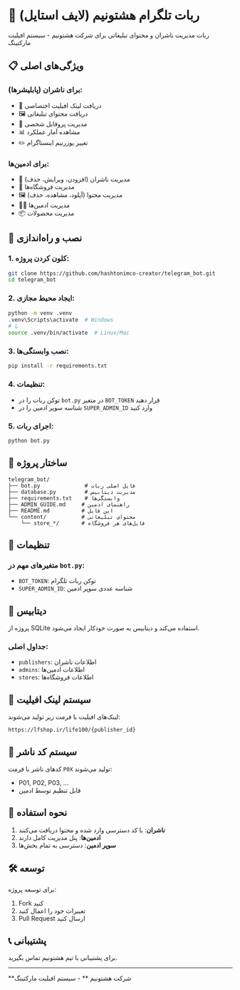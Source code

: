 # 🤖 ربات تلگرام هشتونیم (لایف استایل)

ربات مدیریت ناشران و محتوای تبلیغاتی برای شرکت هشتونیم - سیستم افیلیت مارکتینگ

## 📋 ویژگی‌های اصلی

### برای ناشران (پابلیشرها):
- 🔗 دریافت لینک افیلیت اختصاصی
- 🖼️ دریافت محتوای تبلیغاتی
- 👤 مدیریت پروفایل شخصی
- 📊 مشاهده آمار عملکرد
- ✏️ تغییر یوزرنیم اینستاگرام

### برای ادمین‌ها:
- 👥 مدیریت ناشران (افزودن، ویرایش، حذف)
- 🏪 مدیریت فروشگاه‌ها
- 🖼️ مدیریت محتوا (آپلود، مشاهده، حذف)
- 👨‍💼 مدیریت ادمین‌ها
- 📦 مدیریت محصولات

## 🚀 نصب و راه‌اندازی

### 1. کلون کردن پروژه:
```bash
git clone https://github.com/hashtonimco-creator/telegram_bot.git
cd telegram_bot
```

### 2. ایجاد محیط مجازی:
```bash
python -m venv .venv
.venv\Scripts\activate  # Windows
# یا
source .venv/bin/activate  # Linux/Mac
```

### 3. نصب وابستگی‌ها:
```bash
pip install -r requirements.txt
```

### 4. تنظیمات:
- توکن ربات را در `bot.py` در متغیر `BOT_TOKEN` قرار دهید
- شناسه سوپر ادمین را در `SUPER_ADMIN_ID` وارد کنید

### 5. اجرای ربات:
```bash
python bot.py
```

## 📁 ساختار پروژه

```
telegram_bot/
├── bot.py              # فایل اصلی ربات
├── database.py         # مدیریت دیتابیس
├── requirements.txt    # وابستگی‌ها
├── ADMIN_GUIDE.md     # راهنمای ادمین
├── README.md          # این فایل
└── content/           # محتوای تبلیغاتی
    └── store_*/       # فایل‌های هر فروشگاه
```

## 🔧 تنظیمات

### متغیرهای مهم در `bot.py`:
- `BOT_TOKEN`: توکن ربات تلگرام
- `SUPER_ADMIN_ID`: شناسه عددی سوپر ادمین

## 💾 دیتابیس

پروژه از SQLite استفاده می‌کند و دیتابیس به صورت خودکار ایجاد می‌شود.

### جداول اصلی:
- `publishers`: اطلاعات ناشران
- `admins`: اطلاعات ادمین‌ها  
- `stores`: اطلاعات فروشگاه‌ها

## 🔗 سیستم لینک افیلیت

لینک‌های افیلیت با فرمت زیر تولید می‌شوند:
```
https://lfshop.ir/life100/{publisher_id}
```

## 👥 سیستم کد ناشر

کدهای ناشر با فرمت `P0X` تولید می‌شوند:
- P01, P02, P03, ...
- قابل تنظیم توسط ادمین

## 📱 نحوه استفاده

1. **ناشران**: با کد دسترسی وارد شده و محتوا دریافت می‌کنند
2. **ادمین‌ها**: پنل مدیریت کامل دارند
3. **سوپر ادمین**: دسترسی به تمام بخش‌ها

## 🛠️ توسعه

برای توسعه پروژه:
1. Fork کنید
2. تغییرات خود را اعمال کنید
3. Pull Request ارسال کنید

## 📞 پشتیبانی

برای پشتیبانی با تیم هشتونیم تماس بگیرید.

---
**شرکت هشتونیم ** - سیستم افیلیت مارکتینگ
